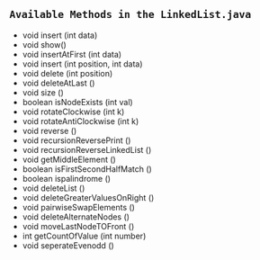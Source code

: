 ## **`Available Methods in the LinkedList.java`**
- void insert (int data)
- void show()
- void insertAtFirst (int data)
- void insert (int position, int data)
- void delete (int position)
- void deleteAtLast ()
- void size ()
- boolean isNodeExists (int val)
- void rotateClockwise (int k)   
- void rotateAntiClockwise (int k)
- void reverse ()
- void recursionReversePrint ()
- void recursionReverseLinkedList ()
- void getMiddleElement ()
- boolean isFirstSecondHalfMatch ()
- boolean ispalindrome ()
- void deleteList ()
- void deleteGreaterValuesOnRight ()
- void pairwiseSwapElements ()
- void deleteAlternateNodes ()
- void moveLastNodeTOFront ()
- int getCountOfValue (int number)
- void seperateEvenodd ()
